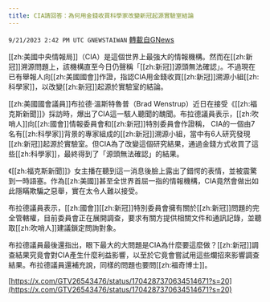 ```yaml
---
title: CIA請回答：為何用金錢收買科學家改變新冠起源實驗室結論
---
```

`9/21/2023 2:42 PM UTC GNEWSTAIWAN` [轉載自GNews](https://gnews.org/articles/1722000)

  

  

[[zh:美國中央情報局]]（CIA）是這個世界上最強大的情報機構。然而在[[zh:新冠]]溯源問題上，該機構直至今日仍聲稱「[[zh:新冠]]源頭無法確認」。不過現在已有舉報人向[[zh:美國國會]]作證，指認CIA用金錢收買[[zh:新冠]]溯源小組[[zh:科學家]]，以改變[[zh:新冠]]起源於實驗室的結論。

[[zh:美國國會議員]]布拉德·溫斯特魯普（Brad Wenstrup）近日在接受《[[zh:福克斯新聞]]》採訪時，爆出了CIA這一駭人聽聞的醜聞。布拉德議員表示，[[zh:吹哨人]]向[[zh:國會]]情報委員會和[[zh:新冠]]特別委員會作證稱， CIA的一個由7名有[[zh:科學家]]背景的專家組成的[[zh:新冠]]溯源小組，當中有6人研究發現[[zh:新冠]]起源於實驗室。但CIA為了改變這個研究結果，通過金錢方式收買了這些[[zh:科學家]]，最終得到了「源頭無法確認」的結果。

  

《[[zh:福克斯新聞]]》女主播在聽到這一消息後臉上露出了錯愕的表情，並被震驚到一時語塞。作為[[zh:美國]]甚至全世界首屈一指的情報機構，CIA竟然會做出如此隱瞞欺騙之惡舉，實在太令人難以接受。

  

布拉德議員表示，[[zh:國會]][[zh:新冠]]特別委員會擁有關於[[zh:新冠]]問題的完全管轄權，目前委員會正在展開調查，要求有關方提供相關文件和通訊記錄，並聽取[[zh:吹哨人]]建議鎖定問詢對象。

  

布拉德議員最後還指出，眼下最大的大問題是CIA為什麼要這麼做？[[zh:新冠]]調查結果究竟會對CIA產生什麼利益影響，以至於它竟會嘗試用這些爛招來影響調查結果。布拉德議員還補充說，同樣的問題也要問[[zh:福奇博士]]。


[https://x.com/GTV26543476/status/1704287370634514671?s=20](https://x.com/GTV26543476/status/1704287370634514671?s=20)

